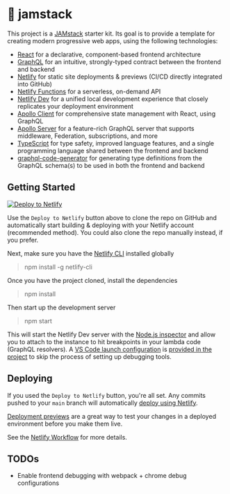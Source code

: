 # 🍓 jamstack

This project is a [JAMstack](https://jamstack.org/) starter kit. Its goal is to provide a template for creating modern progressive web apps, using the following technologies:

* [React](https://reactjs.org/) for a declarative, component-based frontend architecture
* [GraphQL](https://graphql.org/) for an intuitive, strongly-typed contract between the frontend and backend
* [Netlify](https://www.netlify.com/) for static site deployments & previews (CI/CD directly integrated into GitHub)
* [Netlify Functions](https://www.netlify.com/products/functions/) for a serverless, on-demand API
* [Netlify Dev](https://www.netlify.com/products/dev/) for a unified local development experience that closely replicates your deployment environment
* [Apollo Client](https://www.apollographql.com/docs/react/) for comprehensive state management with React, using GraphQL
* [Apollo Server](https://www.apollographql.com/docs/apollo-server/) for a feature-rich GraphQL server that supports middleware, Federation, subscriptions, and more
* [TypeScript](https://www.typescriptlang.org/) for type safety, improved language features, and a single programming language shared between the frontend and backend
* [graphql-code-generator](https://graphql-code-generator.com/) for generating type definitions from the GraphQL schema(s) to be used in both the frontend and backend

## Getting Started

[![Deploy to Netlify](https://www.netlify.com/img/deploy/button.svg)](https://app.netlify.com/start/deploy?repository=https://github.com/nathanchapman/jamstack)

Use the `Deploy to Netlify` button above to clone the repo on GitHub and automatically start building & deploying with your Netlify account (recommended method). You could also clone the repo manually instead, if you prefer.

Next, make sure you have the [Netlify CLI](https://github.com/netlify/cli) installed globally

> npm install -g netlify-cli

Once you have the project cloned, install the dependencies

> npm install

Then start up the development server

> npm start

This will start the Netlify Dev server with the [Node.js inspector](https://nodejs.org/en/docs/guides/debugging-getting-started/) and allow you to attach to the instance to hit breakpoints in your lambda code (GraphQL resolvers). A [VS Code launch configuration](https://code.visualstudio.com/docs/editor/debugging) is [provided in the project](.vscode/launch.json) to skip the process of setting up debugging tools.

## Deploying

If you used the `Deploy to Netlify` button, you're all set. Any commits pushed to your `main` branch will automatically [deploy using Netlify](https://docs.netlify.com/site-deploys/overview/#branches-and-deploys).

[Deployment previews](https://docs.netlify.com/site-deploys/overview/#deploy-preview-controls) are a great way to test your changes in a deployed environment before you make them live.

See the [Netlify Workflow](https://www.netlify.com/products/workflow/) for more details.

## TODOs

* Enable frontend debugging with webpack + chrome debug configurations
